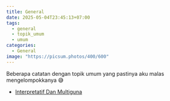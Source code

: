 ```yaml
---
title: General
date: 2025-05-04T23:45:13+07:00
tags:
  - general
  - topik_umum
  - umum
categories:
  - General
image: "https://picsum.photos/400/600"
---
```


Beberapa catatan dengan topik umum yang pastinya aku malas mengelompokkanya 😅

- [Interpretatif Dan Multiguna](202505050017_interpretatif_dan_multiguna.md)